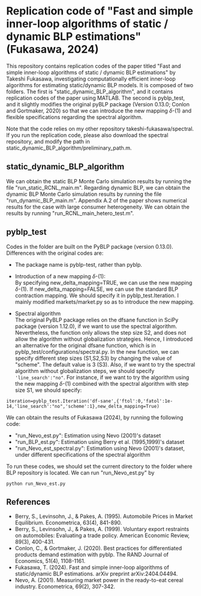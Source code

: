 # Replication code of "Fast and simple inner-loop algorithms of static / dynamic BLP estimations" (Fukasawa, 2024)
This repository contains replication codes of the paper titled "Fast and simple inner-loop algorithms of static / dynamic BLP estimations" by Takeshi Fukasawa, investigating computationally efficient inner-loop algorithms for estimating static/dynamic BLP models. 
It is composed of two folders. The first is "static_dynamic_BLP_algorithm", and it contains replication codes of the paper using MATLAB. The second is pyblp_test, and it slightly modifies the original pyBLP package (Version 0.13.0; Conlon and Gortmaker, 2020) so that we can introduce the new mapping $\delta$-(1) and flexible specifications regarding the spectral algorithm.

Note that the code relies on my other repository takeshi-fukasawa/spectral. If you run the replication code, please also download the spectral repository, and modify the path in static_dynamic_BLP_algorithm/preliminary_path.m.

## static_dynamic_BLP_algorithm
We can obtain the static BLP Monte Carlo simulation results by running the file "run_static_RCNL_main.m".
Regarding dynamic BLP, we can obtain the dynamic BLP Monte Carlo simulation results by running the file "run_dynamic_BLP_main.m".
Appendix A.2 of the paper shows numerical results for the case with large consumer heterogeneity. We can obtain the results by running "run_RCNL_main_hetero_test.m".

## pyblp_test
Codes in the folder are built on the PyBLP package (version 0.13.0). Differences with the original codes are:
* The package name is pyblp-test, rather than pyblp.  
* Introduction of a new mapping $\delta$-(1):   
By specifying new_delta_mapping=TRUE, we can use the new mapping $\delta$-(1). If new_delta_mapping=FALSE, we can use the standard BLP contraction mapping. We should specify it in pyblp_test.Iteration.
I mainly modified markets/market.py so as to introduce the new mapping.   

* Spectral algorithm  
The original PyBLP package relies on the dfsane function in SciPy package (version 1.12.0), if we want to use the spectral algorithm. Nevertheless, the function only allows the step size S2, and does not allow the algorithm without globalization strategies. Hence, I introduced an alternative for the original dfsane function, which is in pyblp_test/configurations/spectral.py. In the new function, we can specify different step sizes (S1,S2,S3) by changing the value of "scheme". The default value is 3 (S3). Also, if we want to try the spectral algorithm without globalization steps, we should specify `'line_search':"no"`. For instance, if we want to try the algorithm using the new mapping $\delta$-(1) combined with the spectral algorithm with step size S1, we should specify:  
```
iteration=pyblp_test.Iteration('df-sane',{'ftol':0,'fatol':1e-14,'line_search':"no",'scheme':1},new_delta_mapping=True)
```

We can obtain the results of Fukasawa (2024), by running the following code:
* "run_Nevo_est.py": Estimation using Nevo (2001)'s dataset
* "run_BLP_est.py": Estimation using Berry et al. (1995,1999)'s dataset
* "run_Nevo_est_spectral.py": Estimation using Nevo (2001)'s dataset, under different specifications of the spectral algorithm

To run these codes, we should set the current directory to the folder where BLP repository is located.
We can run "run_Nevo_est.py" by 
```
python run_Nevo_est.py
```

## References
* Berry, S., Levinsohn, J., & Pakes, A. (1995). Automobile Prices in Market Equilibrium. Econometrica, 63(4), 841-890.
* Berry, S., Levinsohn, J., & Pakes, A. (1999). Voluntary export restraints on automobiles: Evaluating a trade policy. American Economic Review, 89(3), 400-431.  
* Conlon, C., & Gortmaker, J. (2020). Best practices for differentiated products demand estimation with pyblp. The RAND Journal of Economics, 51(4), 1108-1161.  
* Fukasawa, T. (2024). Fast and simple inner-loop algorithms of static/dynamic BLP estimations. arXiv preprint arXiv:2404.04494.  
* Nevo, A. (2001). Measuring market power in the ready-to-eat cereal industry. Econometrica, 69(2), 307-342.
